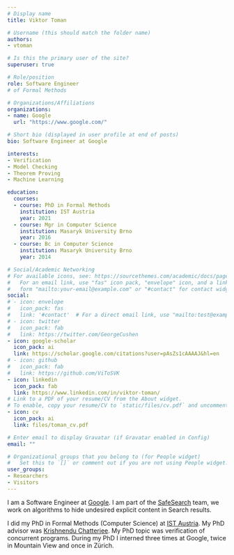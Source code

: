 ```yaml
---
# Display name
title: Viktor Toman

# Username (this should match the folder name)
authors:
- vtoman

# Is this the primary user of the site?
superuser: true

# Role/position
role: Software Engineer
# of Formal Methods

# Organizations/Affiliations
organizations:
- name: Google
  url: "https://www.google.com/"

# Short bio (displayed in user profile at end of posts)
bio: Software Engineer at Google

interests:
- Verification
- Model Checking
- Theorem Proving
- Machine Learning

education:
  courses:
  - course: PhD in Formal Methods
    institution: IST Austria
    year: 2021
  - course: Mgr in Computer Science
    institution: Masaryk University Brno
    year: 2016
  - course: Bc in Computer Science
    institution: Masaryk University Brno
    year: 2014

# Social/Academic Networking
# For available icons, see: https://sourcethemes.com/academic/docs/page-builder/#icons
#   For an email link, use "fas" icon pack, "envelope" icon, and a link in the
#   form "mailto:your-email@example.com" or "#contact" for contact widget.
social:
# - icon: envelope
#   icon_pack: fas
#   link: '#contact'  # For a direct email link, use "mailto:test@example.org".
# - icon: twitter
#   icon_pack: fab
#   link: https://twitter.com/GeorgeCushen
- icon: google-scholar
  icon_pack: ai
  link: https://scholar.google.com/citations?user=pAsZs1cAAAAJ&hl=en
# - icon: github
#   icon_pack: fab
#   link: https://github.com/ViToSVK
- icon: linkedin
  icon_pack: fab
  link: https://www.linkedin.com/in/viktor-toman/
# Link to a PDF of your resume/CV from the About widget.
# To enable, copy your resume/CV to `static/files/cv.pdf` and uncomment the lines below.
- icon: cv
  icon_pack: ai
  link: files/toman_cv.pdf

# Enter email to display Gravatar (if Gravatar enabled in Config)
email: ""

# Organizational groups that you belong to (for People widget)
#   Set this to `[]` or comment out if you are not using People widget.
user_groups:
- Researchers
- Visitors
---
```


I am a Software Engineer at
<a href="https://www.google.com/" target="_blank">Google</a>.
I am part of the
<a href="https://www.google.com/safesearch" target="_blank">SafeSearch</a>
team, we work on algorithms to hide undesired explicit content in Search results.

I did my PhD in Formal Methods (Computer Science) at
<a href="https://ist.ac.at/en/home/" target="_blank">IST Austria</a>.
My PhD advisor was
<a href="https://pub.ist.ac.at/~kchatterjee/" target="_blank">Krishnendu Chatterjee</a>.
My PhD topic was verification of concurrent programs.
During my PhD I interned three times at Google, twice in Mountain View
and once in Zürich.

